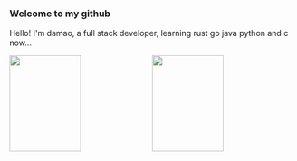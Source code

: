 ### Welcome to my github 
Hello! I'm damao, a full stack developer, learning rust go java python and c now...
<div style="display: flex; justify-content: space-between; flex-direction: row;">
  <img height="170px" width="50%" src="https://github-readme-stats.vercel.app/api?username=MBDAMAO" />
  <img height="170px" width="50%" src="https://github-readme-stats.vercel.app/api/top-langs/?username=MBDAMAO&layout=compact&langs_count=8" />
</div>
<!--
**MBDAMAO/MBDAMAO** is a ✨ _special_ ✨ repository because its `README.md` (this file) appears on your GitHub profile.

Here are some ideas to get you started:

- 🔭 I’m currently working on ...
- 🌱 I’m currently learning ...
- 👯 I’m looking to collaborate on ...
- 🤔 I’m looking for help with ...
- 💬 Ask me about ...
- 📫 How to reach me: ...
- 😄 Pronouns: ...
- ⚡ Fun fact: ...
-->
